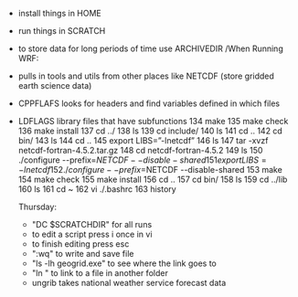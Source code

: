 - install things in HOME
- run things in SCRATCH
- to store data for long periods of time use ARCHIVEDIR
/When Running WRF:
- pulls in tools and utils from other places like NETCDF (store gridded earth science data)
- CPPFLAFS looks for headers and find variables defined in which files
- LDFLAGS library files that have subfunctions
  134  make
  135  make check
  136  make install
  137  cd ../
  138  ls
  139  cd include/
  140  ls
  141  cd ..
  142  cd bin/
  143  ls
  144  cd ..
  145  export LIBS=”-lnetcdf”
  146  ls
  147  tar -xvzf netcdf-fortran-4.5.2.tar.gz
  148  cd netcdf-fortran-4.5.2
  149  ls
  150  ./configure --prefix=$NETCDF --disable-shared
  151  export LIBS=-lnetcdf
  152  ./configure --prefix=$NETCDF --disable-shared
  153  make
  154  make check
  155  make install
  156  cd ..
  157  cd bin/
  158  ls
  159  cd ../lib
  160  ls
  161  cd ~
  162  vi ./.bashrc
  163  history

  Thursday:
  - "DC $SCRATCHDIR" for all runs
  - to edit a script press i once in vi
  - to finish editing press esc
  - ":wq" to write and save file
  - "ls -lh geogrid.exe" to see where the link goes to
  - "ln <file name>" to link to a file in another folder
  - ungrib takes national weather service forecast data 